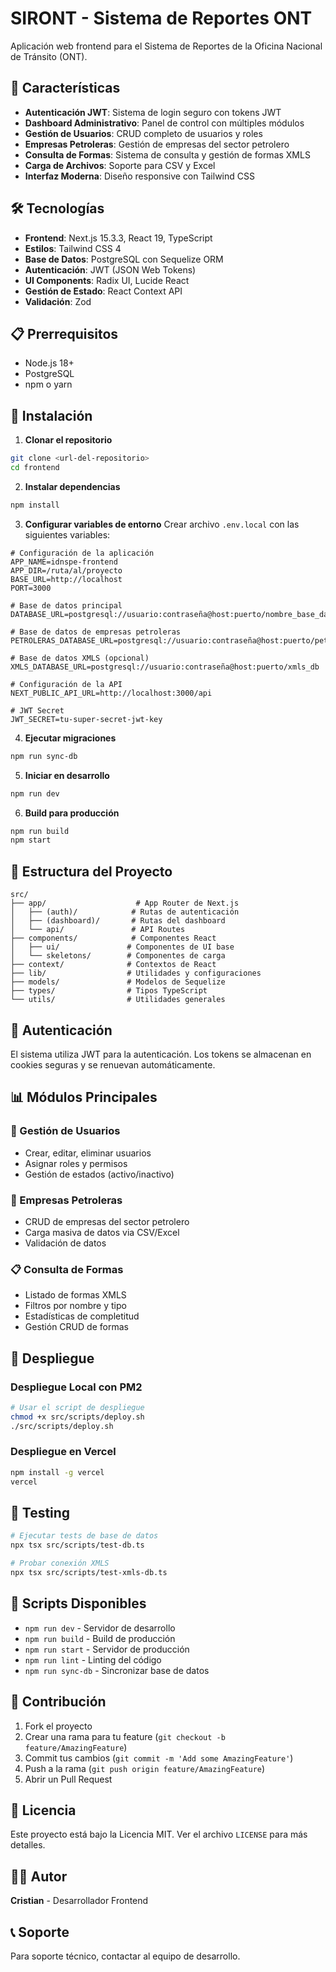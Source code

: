 # SIRONT - Sistema de Reportes ONT

Aplicación web frontend para el Sistema de Reportes de la Oficina Nacional de Tránsito (ONT).

## 🚀 Características

- **Autenticación JWT**: Sistema de login seguro con tokens JWT
- **Dashboard Administrativo**: Panel de control con múltiples módulos
- **Gestión de Usuarios**: CRUD completo de usuarios y roles
- **Empresas Petroleras**: Gestión de empresas del sector petrolero
- **Consulta de Formas**: Sistema de consulta y gestión de formas XMLS
- **Carga de Archivos**: Soporte para CSV y Excel
- **Interfaz Moderna**: Diseño responsive con Tailwind CSS

## 🛠️ Tecnologías

- **Frontend**: Next.js 15.3.3, React 19, TypeScript
- **Estilos**: Tailwind CSS 4
- **Base de Datos**: PostgreSQL con Sequelize ORM
- **Autenticación**: JWT (JSON Web Tokens)
- **UI Components**: Radix UI, Lucide React
- **Gestión de Estado**: React Context API
- **Validación**: Zod

## 📋 Prerrequisitos

- Node.js 18+ 
- PostgreSQL
- npm o yarn

## 🔧 Instalación

1. **Clonar el repositorio**
```bash
git clone <url-del-repositorio>
cd frontend
```

2. **Instalar dependencias**
```bash
npm install
```

3. **Configurar variables de entorno**
Crear archivo `.env.local` con las siguientes variables:
```env
# Configuración de la aplicación
APP_NAME=idnspe-frontend
APP_DIR=/ruta/al/proyecto
BASE_URL=http://localhost
PORT=3000

# Base de datos principal
DATABASE_URL=postgresql://usuario:contraseña@host:puerto/nombre_base_datos

# Base de datos de empresas petroleras
PETROLERAS_DATABASE_URL=postgresql://usuario:contraseña@host:puerto/petroleras_db

# Base de datos XMLS (opcional)
XMLS_DATABASE_URL=postgresql://usuario:contraseña@host:puerto/xmls_db

# Configuración de la API
NEXT_PUBLIC_API_URL=http://localhost:3000/api

# JWT Secret
JWT_SECRET=tu-super-secret-jwt-key
```

4. **Ejecutar migraciones**
```bash
npm run sync-db
```

5. **Iniciar en desarrollo**
```bash
npm run dev
```

6. **Build para producción**
```bash
npm run build
npm start
```

## 📁 Estructura del Proyecto

```
src/
├── app/                    # App Router de Next.js
│   ├── (auth)/            # Rutas de autenticación
│   ├── (dashboard)/       # Rutas del dashboard
│   └── api/               # API Routes
├── components/            # Componentes React
│   ├── ui/               # Componentes de UI base
│   └── skeletons/        # Componentes de carga
├── context/              # Contextos de React
├── lib/                  # Utilidades y configuraciones
├── models/               # Modelos de Sequelize
├── types/                # Tipos TypeScript
└── utils/                # Utilidades generales
```

## 🔐 Autenticación

El sistema utiliza JWT para la autenticación. Los tokens se almacenan en cookies seguras y se renuevan automáticamente.

## 📊 Módulos Principales

### 👥 Gestión de Usuarios
- Crear, editar, eliminar usuarios
- Asignar roles y permisos
- Gestión de estados (activo/inactivo)

### 🏢 Empresas Petroleras
- CRUD de empresas del sector petrolero
- Carga masiva de datos via CSV/Excel
- Validación de datos

### 📋 Consulta de Formas
- Listado de formas XMLS
- Filtros por nombre y tipo
- Estadísticas de completitud
- Gestión CRUD de formas

## 🚀 Despliegue

### Despliegue Local con PM2
```bash
# Usar el script de despliegue
chmod +x src/scripts/deploy.sh
./src/scripts/deploy.sh
```

### Despliegue en Vercel
```bash
npm install -g vercel
vercel
```

## 🧪 Testing

```bash
# Ejecutar tests de base de datos
npx tsx src/scripts/test-db.ts

# Probar conexión XMLS
npx tsx src/scripts/test-xmls-db.ts
```

## 📝 Scripts Disponibles

- `npm run dev` - Servidor de desarrollo
- `npm run build` - Build de producción
- `npm run start` - Servidor de producción
- `npm run lint` - Linting del código
- `npm run sync-db` - Sincronizar base de datos

## 🤝 Contribución

1. Fork el proyecto
2. Crear una rama para tu feature (`git checkout -b feature/AmazingFeature`)
3. Commit tus cambios (`git commit -m 'Add some AmazingFeature'`)
4. Push a la rama (`git push origin feature/AmazingFeature`)
5. Abrir un Pull Request

## 📄 Licencia

Este proyecto está bajo la Licencia MIT. Ver el archivo `LICENSE` para más detalles.

## 👨‍💻 Autor

**Cristian** - Desarrollador Frontend

## 📞 Soporte

Para soporte técnico, contactar al equipo de desarrollo.


